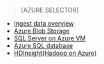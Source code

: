 > [AZURE.SELECTOR]
- [Ingest data overview](../articles/machine-learning/machine-learning-data-science-ingest-data.md)
- [Azure Blob Storage](../articles/machine-learning/machine-learning-data-science-move-azure-blob.md)
- [SQL Server on Azure VM](../articles/machine-learning/machine-learning-data-science-move-sql-server-virtual-machine.md)
- [Azure SQL database](../articles/machine-learning/machine-learning-data-science-move-sql-azure.md)
- [HDInsight(Hadoop on Azure)](../articles/machine-learning/machine-learning-data-science-move-hive-tables.md)

<!---HONumber=Nov15_HO1-->